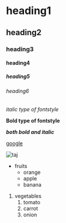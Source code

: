 # heading1
## heading2
### heading3
#### heading4
##### heading5
###### heading6
*italic type of fontstyle*

**Bold type of fontstyle**

***both bold and italic***

[google](https://www.google.com/)

![taj](https://upload.wikimedia.org/wikipedia/commons/d/da/Taj-Mahal.jpg)

* fruits
  * orange
  * apple
  * banana
1. vegetables
    1. tomato
    2. carrot
    3. onion
